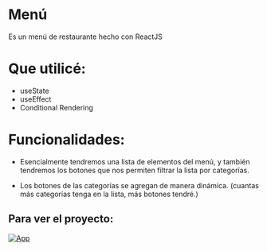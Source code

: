 # Menú

Es un menú de restaurante hecho con ReactJS

# Que utilicé:

* useState
* useEffect 
* Conditional Rendering

# Funcionalidades:

* Esencialmente tendremos una lista de elementos del menú, y también tendremos los botones que nos permiten filtrar la lista por categorías.

* Los botones de las categorías se agregan de manera dinámica. (cuantas más categorías tenga en la lista, más botones tendré.)

## Para ver el proyecto:

[![App](https://img.shields.io/badge/App-informational?style=for-the-badge&logo=netlify&logoColor=fff&color=23272d)](https://react-restaurant-m3nu.netlify.app/)


